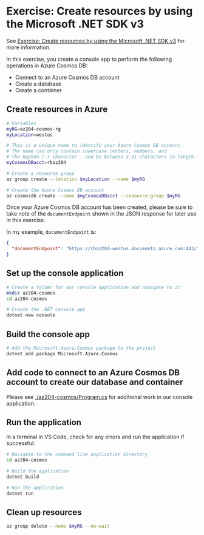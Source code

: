 # Exercise: Create resources by using the Microsoft .NET SDK v3

See [Exercise: Create resources by using the Microsoft .NET SDK v3](https://learn.microsoft.com/en-us/training/modules/work-with-cosmos-db/3-exercise-work-cosmos-db-dotnet) for more information.

In this exercise, you create a console app to perform the following operations in Azure Cosmos DB:

- Connect to an Azure Cosmos DB account
- Create a database
- Create a container

## Create resources in Azure

```sh
# Variables
myRG=az204-cosmos-rg
myLocation=westus

# This is a unique name to identify your Azure Cosmos DB account. 
# The name can only contain lowercase letters, numbers, and 
# the hyphen (-) character - and be between 3-31 characters in length
myCosmosDBacct=rbaz204

# Create a resource group
az group create --location $myLocation --name $myRG

# Create the Azure Cosmos DB account
az cosmosdb create --name $myCosmosDBacct --resource-group $myRG

```

Once your Azure Cosmos DB account has been created, please be sure to take note of the `documentEndpoint` shown in the JSON response for later use in this exercise.

In my example, `documentEndpoint` is:

```json
{
  "documentEndpoint": "https://rbaz204-westus.documents.azure.com:443/"
}
```

## Set up the console application

```sh
# Create a folder for our console application and navigate to it
mkdir az204-cosmos
cd az204-cosmos

# Create the .NET console app
dotnet new console

```

## Build the console app

```sh
# Add the Microsoft.Azure.Cosmos package to the project
dotnet add package Microsoft.Azure.Cosmos

```

## Add code to connect to an Azure Cosmos DB account to create our database and container

Please see [./az204-cosmos/Program.cs](./az204-cosmos/Program.cs) for additional work in our console application.

## Run the application

In a terminal in VS Code, check for any errors and run the application if successful:

```sh
# Navigate to the command line application directory
cd az204-cosmos

# Build the application
dotnet build

# Run the application
dotnet run

```

## Clean up resources

```sh
az group delete --name $myRG --no-wait

```
